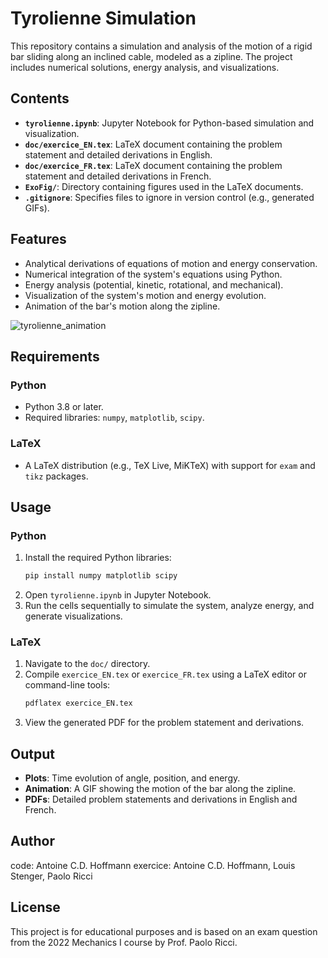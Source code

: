 # Tyrolienne Simulation

This repository contains a simulation and analysis of the motion of a rigid bar sliding along an inclined cable, modeled as a zipline. The project includes numerical solutions, energy analysis, and visualizations.

## Contents

- **`tyrolienne.ipynb`**: Jupyter Notebook for Python-based simulation and visualization.
- **`doc/exercice_EN.tex`**: LaTeX document containing the problem statement and detailed derivations in English.
- **`doc/exercice_FR.tex`**: LaTeX document containing the problem statement and detailed derivations in French.
- **`ExoFig/`**: Directory containing figures used in the LaTeX documents.
- **`.gitignore`**: Specifies files to ignore in version control (e.g., generated GIFs).

## Features

- Analytical derivations of equations of motion and energy conservation.
- Numerical integration of the system's equations using Python.
- Energy analysis (potential, kinetic, rotational, and mechanical).
- Visualization of the system's motion and energy evolution.
- Animation of the bar's motion along the zipline.

![tyrolienne_animation](https://github.com/user-attachments/assets/02106a29-ace5-4eeb-94d1-a851467898a4)

## Requirements

### Python
- Python 3.8 or later.
- Required libraries: `numpy`, `matplotlib`, `scipy`.

### LaTeX
- A LaTeX distribution (e.g., TeX Live, MiKTeX) with support for `exam` and `tikz` packages.

## Usage

### Python
1. Install the required Python libraries:
   ```bash
   pip install numpy matplotlib scipy
   ```
2. Open `tyrolienne.ipynb` in Jupyter Notebook.
3. Run the cells sequentially to simulate the system, analyze energy, and generate visualizations.

### LaTeX
1. Navigate to the `doc/` directory.
2. Compile `exercice_EN.tex` or `exercice_FR.tex` using a LaTeX editor or command-line tools:
   ```bash
   pdflatex exercice_EN.tex
   ```
3. View the generated PDF for the problem statement and derivations.

## Output

- **Plots**: Time evolution of angle, position, and energy.
- **Animation**: A GIF showing the motion of the bar along the zipline.
- **PDFs**: Detailed problem statements and derivations in English and French.

## Author

code: Antoine C.D. Hoffmann
exercice: Antoine C.D. Hoffmann, Louis Stenger, Paolo Ricci

## License

This project is for educational purposes and is based on an exam question from the 2022 Mechanics I course by Prof. Paolo Ricci.
